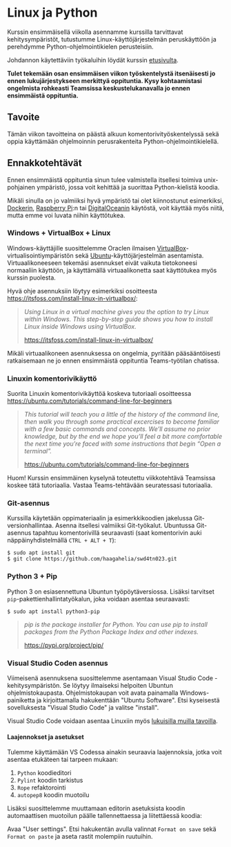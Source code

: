 
# Linux ja Python

Kurssin ensimmäisellä viikolla asennamme kurssilla tarvittavat kehitysympäristöt, tutustumme Linux-käyttöjärjestelmän peruskäyttöön ja perehdymme Python-ohjelmointikielen perusteisiin.

Johdannon käytettäviin työkaluihin löydät kurssin [etusivulta](../README.md#Työkalut).

**Tulet tekemään osan ensimmäisen viikon työskentelystä itsenäisesti jo ennen lukujärjestykseen merkittyä oppituntia. Kysy kohtaamistasi ongelmista rohkeasti Teamsissa keskustelukanavalla jo ennen ensimmäistä oppituntia.**

## Tavoite 

Tämän viikon tavoitteina on päästä alkuun komentorivityöskentelyssä sekä oppia käyttämään ohjelmoinnin perusrakenteita Python-ohjelmointikielellä.

## Ennakkotehtävät

Ennen ensimmäistä oppituntia sinun tulee valmistella itsellesi toimiva unix-pohjainen ympäristö, jossa voit kehittää ja suorittaa Python-kielistä koodia. 

Mikäli sinulla on jo valmiiksi hyvä ympäristö tai olet kiinnostunut esimerkiksi, [Dockerin](https://www.docker.com/), [Raspberry Pi](https://www.raspberrypi.org/):n tai [DigitalOceanin](https://www.digitalocean.com/github-students/) käytöstä, voit käyttää myös niitä, mutta  emme voi luvata niihin käyttötukea.

### Windows + VirtualBox + Linux

Windows-käyttäjille suosittelemme Oraclen ilmaisen [VirtualBox](https://www.virtualbox.org/)-virtualisointiympäristön sekä [Ubuntu](https://ubuntu.com/)-käyttöjärjestelmän asentamista. Virtuaalikoneeseen tekemäsi asennukset eivät vaikuta tietokoneesi normaaliin käyttöön, ja käyttämällä virtuaalikonetta saat käyttötukea myös kurssin puolesta. 

Hyvä ohje asennuksiin löytyy esimerkiksi osoitteesta https://itsfoss.com/install-linux-in-virtualbox/:

> *Using Linux in a virtual machine gives you the option to try Linux within Windows. This step-by-step guide shows you how to install Linux inside Windows using VirtualBox.*
>
> https://itsfoss.com/install-linux-in-virtualbox/

Mikäli virtuaalikoneen asennuksessa on ongelmia, pyritään pääsääntöisesti ratkaisemaan ne jo ennen ensimmäistä oppituntia Teams-työtilan chatissa.


### Linuxin komentorivikäyttö

Suorita Linuxin komentorivikäyttöä koskeva tutoriaali osoitteessa https://ubuntu.com/tutorials/command-line-for-beginners

> *This tutorial will teach you a little of the history of the command line, then walk you through some practical excercises to become familiar with a few basic commands and concepts. We’ll assume no prior knowledge, but by the end we hope you’ll feel a bit more comfortable the next time you’re faced with some instructions that begin “Open a terminal”.*
>
> https://ubuntu.com/tutorials/command-line-for-beginners


Huom! Kurssin ensimmäinen kyselynä toteutettu viikkotehtävä Teamsissa koskee tätä tutoriaalia. Vastaa Teams-tehtävään seuratessasi tutoriaalia.

### Git-asennus

Kurssilla käytetään oppimateriaalin ja esimerkkikoodien jakelussa Git-versionhallintaa. Asenna itsellesi valmiiksi Git-työkalut. Ubuntussa Git-asennus tapahtuu komentorivillä seuraavasti (saat komentorivin auki näppäinyhdistelmällä `CTRL + ALT + T`):

```shell
$ sudo apt install git
$ git clone https://github.com/haagahelia/swd4tn023.git
```

### Python 3 + Pip

Python 3 on esiasennettuna Ubuntun työpöytäversiossa. Lisäksi tarvitset `pip`-pakettienhallintatyökalun, joka voidaan asentaa seuraavasti:

```shell
$ sudo apt install python3-pip
```

> *pip is the package installer for Python. You can use pip to install packages from the Python Package Index and other indexes.*
> 
> https://pypi.org/project/pip/


### Visual Studio Coden asennus

Viimeisenä asennuksena suosittelemme asentamaan Visual Studio Code -kehitysympäristön. Se löytyy ilmaiseksi helpoiten Ubuntun ohjelmistokaupasta. Ohjelmistokaupan voit avata painamalla Windows-painiketta ja kirjoittamalla hakukenttään "Ubuntu Software". Etsi kyseisestä sovelluksesta "Visual Studio Code" ja valitse "install".

Visual Studio Code voidaan asentaa Linuxiin myös [lukuisilla muilla tavoilla](https://code.visualstudio.com/docs/setup/linux).

#### Laajennokset ja asetukset

Tulemme käyttämään VS Codessa ainakin seuraavia laajennoksia, jotka voit asentaa etukäteen tai tarpeen mukaan:

1. `Python` koodieditori
1. `Pylint` koodin tarkistus
1. `Rope` refaktorointi
1. `autopep8` koodin muotoilu

Lisäksi suosittelemme muuttamaan editorin asetuksista koodin automaattisen muotoilun päälle tallennettaessa ja liitettäessä koodia:

Avaa "User settings". Etsi hakukentän avulla valinnat `Format on save` sekä `Format on paste` ja aseta rastit molempiin ruutuihin.